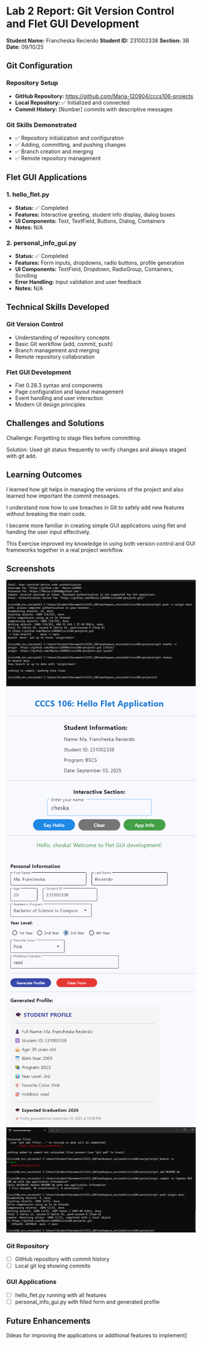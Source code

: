 # Lab 2 Report: Git Version Control and Flet GUI Development

**Student Name:** Francheska Recierdo
**Student ID:** 231002338
**Section:** 3B
**Date:** 09/10/25

## Git Configuration

### Repository Setup
- **GitHub Repository:** https://github.com/Maria-120904/cccs106-projects
- **Local Repository:** ✅ Initialized and connected
- **Commit History:** [Number] commits with descriptive messages

### Git Skills Demonstrated
- ✅ Repository initialization and configuration
- ✅ Adding, committing, and pushing changes
- ✅ Branch creation and merging
- ✅ Remote repository management

## Flet GUI Applications

### 1. hello_flet.py
- **Status:** ✅ Completed
- **Features:** Interactive greeting, student info display, dialog boxes
- **UI Components:** Text, TextField, Buttons, Dialog, Containers
- **Notes:** N/A

### 2. personal_info_gui.py
- **Status:** ✅ Completed
- **Features:** Form inputs, dropdowns, radio buttons, profile generation
- **UI Components:** TextField, Dropdown, RadioGroup, Containers, Scrolling
- **Error Handling:** Input validation and user feedback
- **Notes:** N/A

## Technical Skills Developed

### Git Version Control
- Understanding of repository concepts
- Basic Git workflow (add, commit, push)
- Branch management and merging
- Remote repository collaboration

### Flet GUI Development
- Flet 0.28.3 syntax and components
- Page configuration and layout management
- Event handling and user interaction
- Modern UI design principles

## Challenges and Solutions

Challenge: Forgetting to stage files before committing.

Solution: Used git status frequently to verify changes and always staged with git add.

## Learning Outcomes

I learned how git helps in managing the versions of the project and also learned how important the commit messages.

I understand now how to use breaches in Git to safely add new features without breaking the main code.

I became more familiar in creating simple GUI applications using flet and handing the user input effectively.

This Exercise improved my knowledge in using both version control and GUI frameworks together in a real project workflow. 


## Screenshots
![alt text](lab2_screenshots/Github_Repository_setup.png)
![alt text](lab2_screenshots/Github_Complete_commit_history.png)
![alt text](lab2_screenshots/hello_flet_output.png)
![alt text](lab2_screenshots/personal_gui_output.png)

### Git Repository
- [ ] GitHub repository with commit history
- [ ] Local git log showing commits

### GUI Applications
- [ ] hello_flet.py running with all features
- [ ] personal_info_gui.py with filled form and generated profile

## Future Enhancements

[Ideas for improving the applications or additional features to implement]